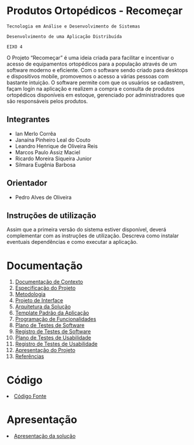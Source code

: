 # Produtos Ortopédicos - Recomeçar

`Tecnologia em Análise e Desenvolvimento de Sistemas`

`Desenvolvimento de uma Aplicação Distribuída `

`EIXO 4`

O Projeto “Recomeçar” é uma ideia criada para facilitar e incentivar o acesso de equipamentos ortopédicos para a população através de um software moderno e eficiente. Com o software sendo criado para desktops e dispositivos mobile, promovemos o acesso a várias pessoas com bastante intuição. O software permite com que os usuários se cadastrem, façam login na aplicação e realizem a compra e consulta de produtos ortopédicos disponíveis em estoque, gerenciado por administradores que são responsáveis pelos produtos.

## Integrantes

* Ian Merlo Corrêa
* Janaína Pinheiro Leal do Couto
* Leandro Henrique de Oliveira Reis
* Marcos Paulo Assiz Maciel
* Ricardo Moreira Siqueira Junior
* Silmara Eugênia Barbosa

## Orientador

* Pedro Alves de Oliveira

## Instruções de utilização

Assim que a primeira versão do sistema estiver disponível, deverá complementar com as instruções de utilização. Descreva como instalar eventuais dependências e como executar a aplicação.

# Documentação

<ol>
<li><a href="docs/01-Documentação de Contexto.md"> Documentação de Contexto</a></li>
<li><a href="docs/02-Especificação do Projeto.md"> Especificação do Projeto</a></li>
<li><a href="docs/03-Metodologia.md"> Metodologia</a></li>
<li><a href="docs/04-Projeto de Interface.md"> Projeto de Interface</a></li>
<li><a href="docs/05-Arquitetura da Solução.md"> Arquitetura da Solução</a></li>
<li><a href="docs/06-Template Padrão da Aplicação.md"> Template Padrão da Aplicação</a></li>
<li><a href="docs/07-Programação de Funcionalidades.md"> Programação de Funcionalidades</a></li>
<li><a href="docs/08-Plano de Testes de Software.md"> Plano de Testes de Software</a></li>
<li><a href="docs/09-Registro de Testes de Software.md"> Registro de Testes de Software</a></li>
<li><a href="docs/10-Plano de Testes de Usabilidade.md"> Plano de Testes de Usabilidade</a></li>
<li><a href="docs/11-Registro de Testes de Usabilidade.md"> Registro de Testes de Usabilidade</a></li>
<li><a href="docs/12-Apresentação do Projeto.md"> Apresentação do Projeto</a></li>
<li><a href="docs/13-Referências.md"> Referências</a></li>
</ol>

# Código

<li><a href="src/README.md"> Código Fonte</a></li>

# Apresentação

<li><a href="presentation/README.md"> Apresentação da solução</a></li>
